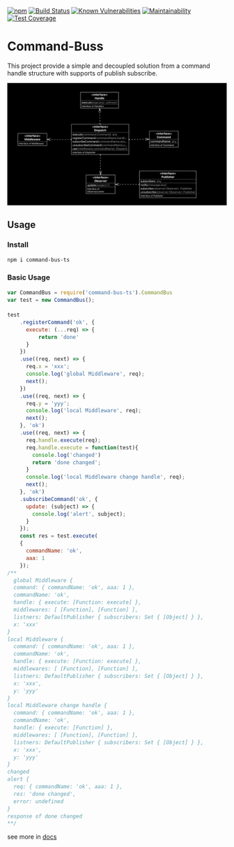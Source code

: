 [![npm](https://img.shields.io/npm/v/command-bus-ts.svg)](https://www.npmjs.com/package/command-bus-ts)
[![Build Status](https://travis-ci.org/gustavobeavis/command-bus-ts.svg?branch=master)](https://travis-ci.org/gustavobeavis/command-bus-ts)
[![Known Vulnerabilities](https://snyk.io/test/github/gustavobeavis/command-bus-ts/badge.svg?targetFile=package.json)](https://snyk.io/test/github/gustavobeavis/command-bus-ts?targetFile=package.json)
[![Maintainability](https://api.codeclimate.com/v1/badges/2fc792e1aae6bb747f94/maintainability)](https://codeclimate.com/github/gustavobeavis/command-bus-ts/maintainability)
[![Test Coverage](https://api.codeclimate.com/v1/badges/2fc792e1aae6bb747f94/test_coverage)](https://codeclimate.com/github/gustavobeavis/command-bus-ts/test_coverage)

# Command-Buss

This project provide a simple and decoupled solution from a command handle structure with supports of publish subscribe.

![class](public/images/interfaces.png)

## Usage


### Install
```shell
npm i command-bus-ts
```

### Basic Usage
```js
var CommandBus = require('command-bus-ts').CommandBus
var test = new CommandBus();

test
    .registerCommand('ok', {
      execute: (...req) => {
          return 'done'
      }
    })
    .use((req, next) => {
      req.x = 'xxx';
      console.log('global Middleware', req);
      next();
    })
    .use((req, next) => {
      req.y = 'yyy';
      console.log('local Middleware', req);
      next();
    }, 'ok')
    .use((req, next) => {
      req.handle.execute(req);
      req.handle.execute = function(test){
        console.log('changed')
        return 'done changed';
      }
      console.log('local Middleware change handle', req);
      next();
    }, 'ok')
    .subscribeCommand('ok', {
      update: (subject) => {
        console.log('alert', subject);
      }
    });
    const res = test.execute(
    {
      commandName: 'ok',
      aaa: 1
    });
/**
  global Middleware {
  command: { commandName: 'ok', aaa: 1 },
  commandName: 'ok',
  handle: { execute: [Function: execute] },
  middlewares: [ [Function], [Function] ],
  listners: DefaultPublisher { subscribers: Set { [Object] } },
  x: 'xxx'
}
local Middleware {
  command: { commandName: 'ok', aaa: 1 },
  commandName: 'ok',
  handle: { execute: [Function: execute] },
  middlewares: [ [Function], [Function] ],
  listners: DefaultPublisher { subscribers: Set { [Object] } },
  x: 'xxx',
  y: 'yyy'
}
local Middleware change handle {
  command: { commandName: 'ok', aaa: 1 },
  commandName: 'ok',
  handle: { execute: [Function] },
  middlewares: [ [Function], [Function] ],
  listners: DefaultPublisher { subscribers: Set { [Object] } },
  x: 'xxx',
  y: 'yyy'
}
changed
alert {
  req: { commandName: 'ok', aaa: 1 },
  res: 'done changed',
  error: undefined
}
response of done changed
**/
```
see more in [docs](https://gustavobeavis.github.io/command-bus-ts/classes/commandbus.html)
